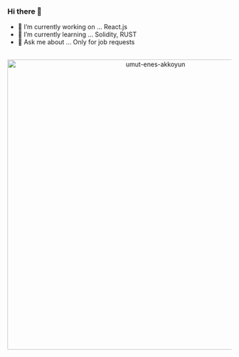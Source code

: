 ### Hi there 👋

- 🔭 I’m currently working on ... React.js
- 🌱 I’m currently learning ... Solidity, RUST
- 💬 Ask me about ... Only for job requests

<!--
**umut-enes-akkoyun/umut-enes-akkoyun** is a ✨ _special_ ✨ repository because its `README.md` (this file) appears on your GitHub profile.

Here are some ideas to get you started:

- 🔭 I’m currently working on ... React.js
- 🌱 I’m currently learning ... Solidity, Node.js
- 💬 Ask me about ... Only for job requests
-->

<p align="center">&nbsp;<img align="center" width="650" src="https://github-readme-streak-stats.herokuapp.com/?user=umut-enes-akkoyun&theme=dark" alt="umut-enes-akkoyun" /></p> 
